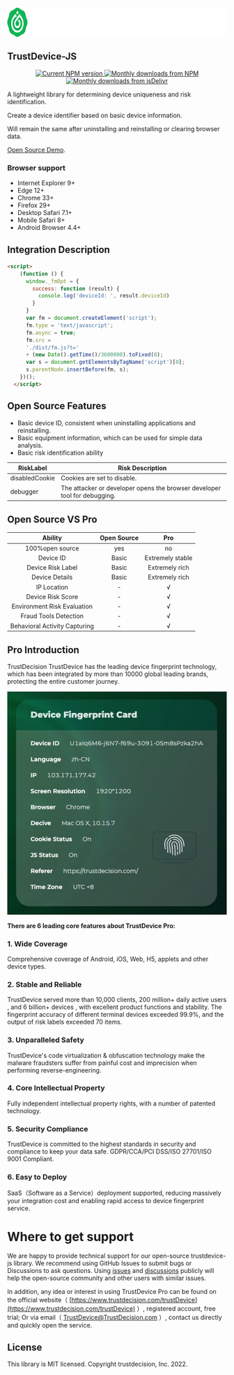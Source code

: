 <p align="center">
  <a href="https://www.trustdecision.com/deviceFingerprint" >
    <picture>
      <source media="(prefers-color-scheme: dark)" srcset="static/image/logo_dark.png" />
      <source media="(prefers-color-scheme: light)" srcset="static/image/logo_light.png" />
      <img src="static/image/logo_dark.png" alt="trustdevice logo" width="729px" height="67px"/>
      </picture>
  </a>
</p>

## TrustDevice-JS

<p align="center">
  <a href="https://www.npmjs.com/package/@trustdevicejs/trustdevice-js">
    <img src="https://img.shields.io/npm/v/@trustdevicejs/trustdevice-js.svg" alt="Current NPM version">
  </a>
  <a href="https://www.npmjs.com/package/@trustdevicejs/trustdevice-js">
    <img src="https://img.shields.io/npm/dm/@trustdevicejs/trustdevice-js.svg" alt="Monthly downloads from NPM">
  </a>
  <a href="https://www.jsdelivr.com/package/npm/@trustdevicejs/trustdevice-js">
    <img src="https://img.shields.io/jsdelivr/npm/hm/@trustdevicejs/trustdevice-js.svg" alt="Monthly downloads from jsDelivr">
  </a>
</p>

A lightweight library for determining device uniqueness and risk identification.

Create a device identifier based on basic device information.

Will remain the same after uninstalling and reinstalling or clearing browser data.

[Open Source Demo](https://statictest.tongdun.net/trustdevice/index.html).

### Browser support

- Internet Explorer 9+
- Edge 12+
- Chrome 33+
- Firefox 29+
- Desktop Safari 7.1+
- Mobile Safari 8+
- Android Browser 4.4+

## Integration Description

```html
<script>
    (function () {
      window._fmOpt = {
        success: function (result) {
          console.log('deviceId: ', result.deviceId)
        }
      }
      var fm = document.createElement('script');
      fm.type = 'text/javascript';
      fm.async = true;
      fm.src =
      './dist/fm.js?t='
      + (new Date().getTime()/3600000).toFixed(0);
      var s = document.getElementsByTagName('script')[0];
      s.parentNode.insertBefore(fm, s);
    })();
  </script>
```
## Open Source Features

+ Basic device ID, consistent when uninstalling applications and reinstalling.
+ Basic equipment information, which can be used for simple data analysis.
+ Basic risk identification ability

| RiskLabel      |       Risk Description |
| --------- | --------------------------- |
| disabledCookie   |    Cookies are set to disable.      |
| debugger   |  The attacker or developer opens the browser developer tool for debugging.         |

## Open Source VS Pro
| Ability | Open Source |  Pro  |
| :-------: | :-------: | :-------------------------: |
| 100%open source | yes | no |
| Device ID | Basic | Extremely stable |
| Device Risk Label | Basic | Extremely rich |
| Device Details | Basic  | Extremely rich |
| IP Location | -  | √ |
| Device Risk Score | -  | √ |
| Environment Risk Evaluation | -  | √ |
| Fraud Tools Detection | -  | √ |
| Behavioral Activity Capturing | -  | √ |

## Pro Introduction

TrustDecision TrustDevice has the leading device fingerprint technology, which has been integrated by more than 10000 global leading brands, protecting the entire customer journey.

<p align="left">
  <a href="https://www.trustdecision.com/trustDevice">
    <img src="static/image/trustdevice_card.png" alt="trustdevice card"  />
  </a>
</p>

**There are 6 leading core features about TrustDevice Pro:**

### 1. Wide Coverage
Comprehensive coverage of Android, iOS, Web, H5, applets and other device types.

### 2. Stable and Reliable
TrustDevice served more than 10,000 clients, 200 million+ daily active users , and 6 billion+ devices , with excellent product functions and stability.
The fingerprint accuracy of different terminal devices exceeded 99.9%, and the output of risk labels exceeded 70 items.

### 3. Unparalleled Safety
TrustDevice's code virtualization & obfuscation technology make the malware fraudsters suffer from painful cost and imprecision when performing reverse-engineering.

### 4. Core Intellectual Property
Fully independent intellectual property rights, with a number of patented technology.

### 5. Security Compliance
TrustDevice is committed to the highest standards in security and compliance to keep your data safe.
GDPR/CCA/PCI DSS/ISO 27701/ISO 9001 Compliant.

### 6. Easy to Deploy
SaaS（Software as a Service）deployment supported, reducing massively your integration cost and enabling rapid access to device fingerprint service.



# Where to get support
We are happy to provide technical support for our open-source trustdevice-js library. We recommend using GitHub Issues to submit bugs or Discussions to ask questions. Using [issues](https://github.com/trustdecision/trustdevice-js/issues) and [discussions](https://github.com/trustdecision/trustdevice-js/discussions) publicly will help the open-source community and other users with similar issues.

In addition, any idea or interest in using TrustDevice Pro can be found on the official website（ [https://www.trustdecision.com/trustDevice](https://www.trustdecision.com/trustDevice) ）, registered account, free trial; Or via email（ TrustDevice@TrustDecision.com ）, contact us directly and quickly open the service.

## License

This library is MIT licensed. Copyright trustdecision, Inc. 2022.
